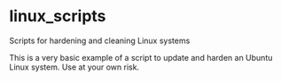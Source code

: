 # linux_scripts
Scripts for hardening and cleaning Linux systems

This is a very basic example of a script to update and harden an Ubuntu Linux system. Use at your own risk.
